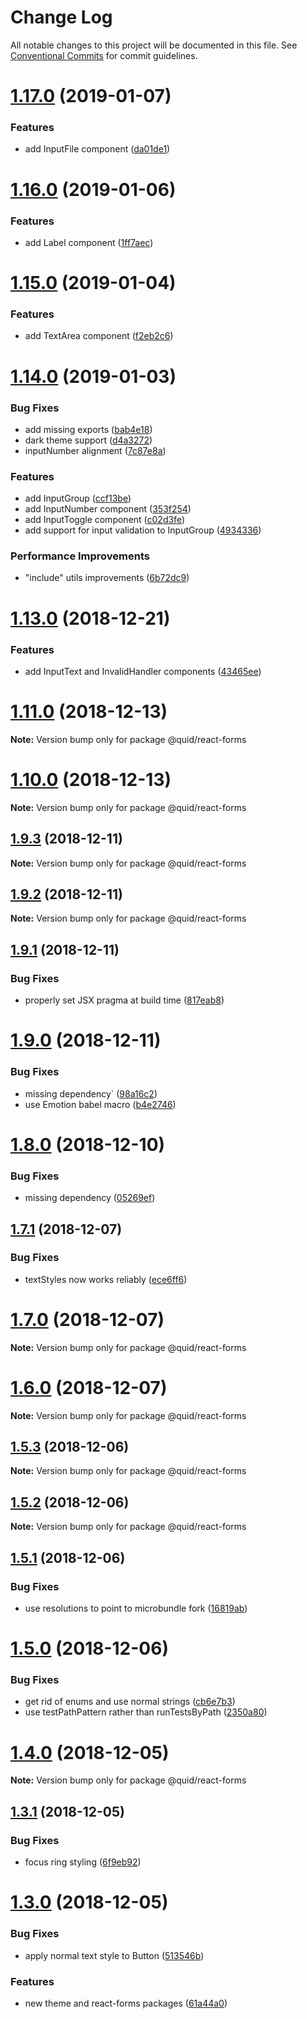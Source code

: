 # Change Log

All notable changes to this project will be documented in this file.
See [Conventional Commits](https://conventionalcommits.org) for commit guidelines.

# [1.17.0](https://github.com/quid/ui-framework/compare/v1.16.0...v1.17.0) (2019-01-07)


### Features

* add InputFile component ([da01de1](https://github.com/quid/ui-framework/commit/da01de1))





# [1.16.0](https://github.com/quid/ui-framework/compare/v1.15.0...v1.16.0) (2019-01-06)


### Features

* add Label component ([1ff7aec](https://github.com/quid/ui-framework/commit/1ff7aec))





# [1.15.0](https://github.com/quid/ui-framework/compare/v1.14.0...v1.15.0) (2019-01-04)


### Features

* add TextArea component ([f2eb2c6](https://github.com/quid/ui-framework/commit/f2eb2c6))





# [1.14.0](https://github.com/quid/ui-framework/compare/v1.13.0...v1.14.0) (2019-01-03)


### Bug Fixes

* add missing exports ([bab4e18](https://github.com/quid/ui-framework/commit/bab4e18))
* dark theme support ([d4a3272](https://github.com/quid/ui-framework/commit/d4a3272))
* inputNumber alignment ([7c87e8a](https://github.com/quid/ui-framework/commit/7c87e8a))


### Features

* add InputGroup ([ccf13be](https://github.com/quid/ui-framework/commit/ccf13be))
* add InputNumber component ([353f254](https://github.com/quid/ui-framework/commit/353f254))
* add InputToggle component ([c02d3fe](https://github.com/quid/ui-framework/commit/c02d3fe))
* add support for input validation to InputGroup ([4934336](https://github.com/quid/ui-framework/commit/4934336))


### Performance Improvements

* "include" utils improvements ([6b72dc9](https://github.com/quid/ui-framework/commit/6b72dc9))





# [1.13.0](https://github.com/quid/ui-framework/compare/v1.12.0...v1.13.0) (2018-12-21)


### Features

* add InputText and InvalidHandler components ([43465ee](https://github.com/quid/ui-framework/commit/43465ee))





# [1.11.0](https://github.com/quid/ui-framework/compare/v1.10.0...v1.11.0) (2018-12-13)

**Note:** Version bump only for package @quid/react-forms





# [1.10.0](https://github.com/quid/ui-framework/compare/v1.9.3...v1.10.0) (2018-12-13)

**Note:** Version bump only for package @quid/react-forms





## [1.9.3](https://github.com/quid/ui-framework/compare/v1.9.2...v1.9.3) (2018-12-11)

**Note:** Version bump only for package @quid/react-forms





## [1.9.2](https://github.com/quid/ui-framework/compare/v1.9.1...v1.9.2) (2018-12-11)

**Note:** Version bump only for package @quid/react-forms





## [1.9.1](https://github.com/quid/ui-framework/compare/v1.9.0...v1.9.1) (2018-12-11)


### Bug Fixes

* properly set JSX pragma at build time ([817eab8](https://github.com/quid/ui-framework/commit/817eab8))





# [1.9.0](https://github.com/quid/ui-framework/compare/v1.8.0...v1.9.0) (2018-12-11)


### Bug Fixes

* missing dependency` ([98a16c2](https://github.com/quid/ui-framework/commit/98a16c2))
* use Emotion babel macro ([b4e2746](https://github.com/quid/ui-framework/commit/b4e2746))





# [1.8.0](https://github.com/quid/ui-framework/compare/v1.7.1...v1.8.0) (2018-12-10)


### Bug Fixes

* missing dependency ([05269ef](https://github.com/quid/ui-framework/commit/05269ef))





## [1.7.1](https://github.com/quid/ui-framework/compare/v1.7.0...v1.7.1) (2018-12-07)


### Bug Fixes

* textStyles now works reliably ([ece6ff6](https://github.com/quid/ui-framework/commit/ece6ff6))





# [1.7.0](https://github.com/quid/ui-framework/compare/v1.6.0...v1.7.0) (2018-12-07)

**Note:** Version bump only for package @quid/react-forms





# [1.6.0](https://github.com/quid/ui-framework/compare/v1.5.3...v1.6.0) (2018-12-07)

**Note:** Version bump only for package @quid/react-forms





## [1.5.3](https://github.com/quid/ui-framework/compare/v1.5.1...v1.5.3) (2018-12-06)

**Note:** Version bump only for package @quid/react-forms





## [1.5.2](https://github.com/quid/ui-framework/compare/v1.5.1...v1.5.2) (2018-12-06)

**Note:** Version bump only for package @quid/react-forms





## [1.5.1](https://github.com/quid/ui-framework/compare/v1.5.0...v1.5.1) (2018-12-06)


### Bug Fixes

* use resolutions to point to microbundle fork ([16819ab](https://github.com/quid/ui-framework/commit/16819ab))





# [1.5.0](https://github.com/quid/ui-framework/compare/v1.4.0...v1.5.0) (2018-12-06)


### Bug Fixes

* get rid of enums and use normal strings ([cb6e7b3](https://github.com/quid/ui-framework/commit/cb6e7b3))
* use testPathPattern rather than runTestsByPath ([2350a80](https://github.com/quid/ui-framework/commit/2350a80))





# [1.4.0](https://github.com/quid/ui-framework/compare/v1.3.1...v1.4.0) (2018-12-05)

**Note:** Version bump only for package @quid/react-forms





## [1.3.1](https://github.com/quid/ui-framework/compare/v1.3.0...v1.3.1) (2018-12-05)


### Bug Fixes

* focus ring styling ([6f9eb92](https://github.com/quid/ui-framework/commit/6f9eb92))





# [1.3.0](https://github.com/quid/ui-framework/compare/v1.2.1...v1.3.0) (2018-12-05)


### Bug Fixes

* apply normal text style to Button ([513546b](https://github.com/quid/ui-framework/commit/513546b))


### Features

* new theme and react-forms packages ([61a44a0](https://github.com/quid/ui-framework/commit/61a44a0))
